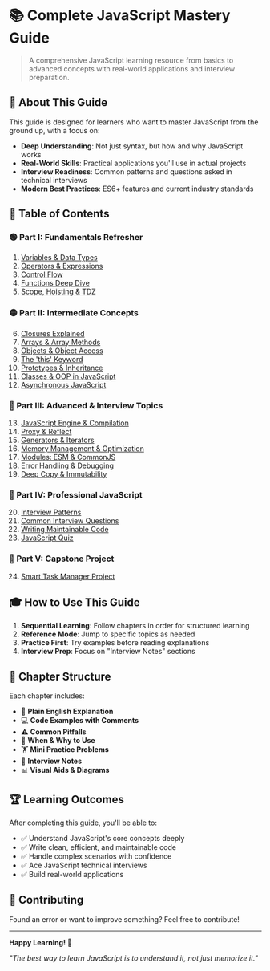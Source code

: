 # 📚 Complete JavaScript Mastery Guide

> A comprehensive JavaScript learning resource from basics to advanced concepts with real-world applications and interview preparation.

## 🎯 About This Guide

This guide is designed for learners who want to master JavaScript from the ground up, with a focus on:
- **Deep Understanding**: Not just syntax, but how and why JavaScript works
- **Real-World Skills**: Practical applications you'll use in actual projects
- **Interview Readiness**: Common patterns and questions asked in technical interviews
- **Modern Best Practices**: ES6+ features and current industry standards

## 📖 Table of Contents

### 🟢 Part I: Fundamentals Refresher
1. [Variables & Data Types](./01-variables-datatypes.md)
2. [Operators & Expressions](./02-operators-expressions.md)
3. [Control Flow](./03-control-flow.md)
4. [Functions Deep Dive](./04-functions.md)
5. [Scope, Hoisting & TDZ](./05-scope-hoisting.md)

### 🟡 Part II: Intermediate Concepts
6. [Closures Explained](./06-closures.md)
7. [Arrays & Array Methods](./07-arrays.md)
8. [Objects & Object Access](./08-objects.md)
9. [The 'this' Keyword](./09-this-keyword.md)
10. [Prototypes & Inheritance](./10-prototypes.md)
11. [Classes & OOP in JavaScript](./11-classes-oop.md)
12. [Asynchronous JavaScript](./12-async-javascript.md)

### 🔴 Part III: Advanced & Interview Topics
13. [JavaScript Engine & Compilation](./13-js-engine.md)
14. [Proxy & Reflect](./14-proxy-reflect.md)
15. [Generators & Iterators](./15-generators.md)
16. [Memory Management & Optimization](./16-memory-optimization.md)
17. [Modules: ESM & CommonJS](./17-modules.md)
18. [Error Handling & Debugging](./18-error-handling.md)
19. [Deep Copy & Immutability](./19-immutability.md)

### 💼 Part IV: Professional JavaScript
20. [Interview Patterns](./20-interview-patterns.md)
21. [Common Interview Questions](./21-interview-questions.md)
22. [Writing Maintainable Code](./22-maintainable-code.md)
23. [JavaScript Quiz](./23-quiz.md)

### 🚀 Part V: Capstone Project
24. [Smart Task Manager Project](./24-final-project.md)

## 🎓 How to Use This Guide

1. **Sequential Learning**: Follow chapters in order for structured learning
2. **Reference Mode**: Jump to specific topics as needed
3. **Practice First**: Try examples before reading explanations
4. **Interview Prep**: Focus on "Interview Notes" sections

## 📝 Chapter Structure

Each chapter includes:
- 📖 **Plain English Explanation**
- 💻 **Code Examples with Comments**
- ⚠️ **Common Pitfalls**
- 🎯 **When & Why to Use**
- 🏋️ **Mini Practice Problems**
- 💼 **Interview Notes**
- 📊 **Visual Aids & Diagrams**

## 🏆 Learning Outcomes

After completing this guide, you'll be able to:
- ✅ Understand JavaScript's core concepts deeply
- ✅ Write clean, efficient, and maintainable code
- ✅ Handle complex scenarios with confidence
- ✅ Ace JavaScript technical interviews
- ✅ Build real-world applications

## 🤝 Contributing

Found an error or want to improve something? Feel free to contribute!

---

**Happy Learning! 🚀**

*"The best way to learn JavaScript is to understand it, not just memorize it."*
